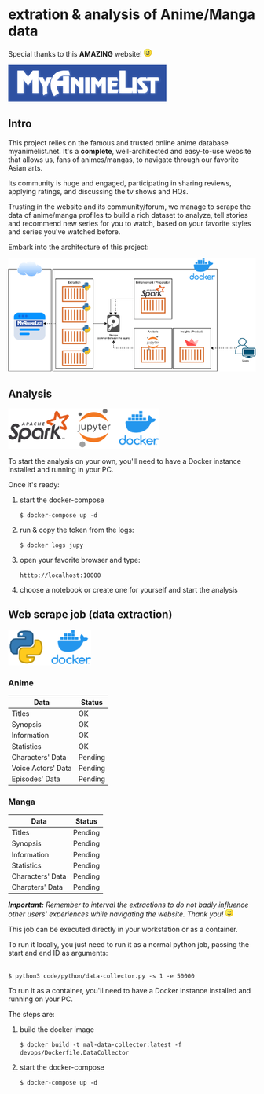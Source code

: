 # extration & analysis of Anime/Manga data

Special thanks to this **AMAZING** website! ![blink-emoji-README.png](devops/volume/images/blink_emoji.png)

[![mal-logo-README.png](devops/volume/images/myanimelist_logo.png)](https://myanimelist.net/)

## Intro

This project relies on the famous and trusted online anime database myanimelist.net. It's a **complete**, well-architected and easy-to-use website that allows us, fans of animes/mangas, to navigate through our favorite Asian arts.

Its community is huge and engaged, participating in sharing reviews, applying ratings, and discussing the tv shows and HQs.

Trusting in the website and its community/forum, we manage to scrape the data of anime/manga profiles to build a rich dataset to analyze, tell stories and recommend new series for you to watch, based on your favorite styles and series you've watched before.

Embark into the architecture of this project:

![architecture-README.png](devops/volume/images/architecture.png)

## Analysis

![jupy-docker-README.png](devops/volume/images/jupy-docker.png)

To start the analysis on your own, you'll need to have a Docker instance installed and running in your PC.

Once it's ready:
1) start the docker-compose
    ```
    $ docker-compose up -d
    ```
2) run & copy the token from the logs:
    ```
    $ docker logs jupy
    ```
3) open your favorite browser and type:
    ```
    htttp://localhost:10000
    ```
4) choose a notebook or create one for yourself and start the analysis


## Web scrape job (data extraction)

![python-docker-README.png](devops/volume/images/python-docker.png)

### Anime

|Data|Status|
|-|-|
|Titles|OK|
|Synopsis|OK|
|Information|OK|
|Statistics|OK|
|Characters' Data|Pending|
|Voice Actors' Data|Pending|
|Episodes' Data|Pending|

### Manga

|Data|Status|
|-|-|
|Titles|Pending|
|Synopsis|Pending|
|Information|Pending|
|Statistics|Pending|
|Characters' Data|Pending|
|Charpters' Data|Pending|


***Important:*** *Remember to interval the extractions to do not badly influence other users' experiences while navigating the website. Thank you!* ![blink-emoji-README.png](devops/volume/images/blink_emoji.png)

This job can be executed directly in your workstation or as a container.

To run it locally, you just need to run it as a normal python job, passing the start and end ID as arguments:

```

$ python3 code/python/data-collector.py -s 1 -e 50000

```

To run it as a container, you'll need to have a Docker instance installed and running on your PC.

The steps are:

1) build the docker image
    ```
    $ docker build -t mal-data-collector:latest -f devops/Dockerfile.DataCollector
    ```
2) start the docker-compose
    ```
    $ docker-compose up -d
    ```